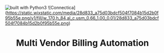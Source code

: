 ![built with Python3](https://img.shields.io/badge/built%20with-Python3-red.svg)
![Connectica] (https://static.wixstatic.com/media/28d833_a75d03bdcf504f7084b15d2b0f95b55e.png/v1/fill/w_170,h_84,al_c,usm_0.66_1.00_0.01/28d833_a75d03bdcf504f7084b15d2b0f95b55e.png)

<h1 align="center"> Multi Vendor Billing Automation </h1>

<div align="center">

</div>